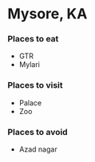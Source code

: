 # Mysore, KA

### Places to eat
- GTR
- Mylari

### Places to visit
- Palace
- Zoo

### Places to avoid
- Azad nagar
